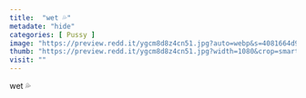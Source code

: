 ```yaml
---
title:  "wet 💦"
metadate: "hide"
categories: [ Pussy ]
image: "https://preview.redd.it/ygcm8d8z4cn51.jpg?auto=webp&s=4081664d9359e5460e54fa8eb6cfe4ea684c75a5"
thumb: "https://preview.redd.it/ygcm8d8z4cn51.jpg?width=1080&crop=smart&auto=webp&s=3b10d50cfbe5e16efc0af2a3ca6d64bfa83f722c"
visit: ""
---
```

wet 💦
